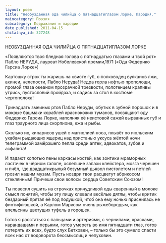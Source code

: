 ```yaml
---
layout: poem
title: "Необузданная ода чилийца о пятнадцатиглазом Лорке. Пародия."
maincategory: Поэзия
subcategory: Подражания и пародии
date_published: 2011-04-15
chitalnya_id: 327248
---
```




НЕОБУЗДАННАЯ ОДА ЧИЛИЙЦА
О ПЯТНАДЦАТИГЛАЗОМ ЛОРКЕ

«Появляются твоя бледная голова 
с пятнадцатью глазами и твой рот»  
Пабло НЕРУДА,
лауреат Нобелевской премии,1971
(«Ода Федерико Гарсиа Лорке»)

Картошку строк ты жаришь на свисте губ,
о полководец вулканов лжи, ахинеи, нелепости,
Пабло Неруда! Недра горла нефтью прополощи,
промой глаза океаном прозрачной трезвости,
полотенцем крапивы утрись, пустословий  пройдоха,
и садись за стол в костюме чертополоха!

Тринадцать змеиных ртов Пабло Неруды,
обутых в зубной порошок и в мокрые башмаки
кораблей краснокожих туманов,
посвящают оду Федерико Гарсиа Лорке,
наполняя её неистовой сажей вырванных губ и глаз
траурного лица скорпиона, ежа и рыбы.

Сколько их, кипарисов ушей с магнолией носа,
плывёт по июльским ухабам рыдающих ящериц
над пристанью уксуса жёлтой ночи
телеграммой замёрзшего пепла
среди аптек, адвокатов, зубов и асфальта!

И падают копотью пены каркасы костей,
как зонтики мраморных ласточек в чёрном галопе,
ослепшие запахи клейстера, мозга черешен и пчёл,
где двадцатикрылый безумный дьявол
пистолетом и петлей грозил нашим музам.
Пусть ноздри твои расцветут абрикосом стеклянным!
Причеши свои волосы сердца
Советским Союзом!

Ты повесил сушить на строчках причудливой оды
сваренный в молоке смысл понятий,
чтобы эту пищу клевали весёлые дятлы,
чтобы критик бездарный прятал её под подушкой,
чтоб она ему ночью приснилась не финтифлюшкой,
а Карлом Марксом очень рыжебородым,
как апельсины цветущих туфель в горошек.

Готов я расстаться с пальцами и артериями,
с чернилами, красками, карандашами и перьями,
готов умереть во имя пятнадцати глаз,
готов потерять их всех, будто слух Бетховен, – 
только бы это сумело спасти всех нас
от водоворота бессмыслиц и чепуховин.






